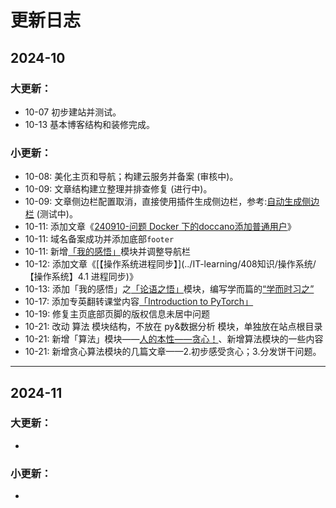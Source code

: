 # 更新日志

## 2024-10

### 大更新：
- 10-07 初步建站并测试。
- 10-13 基本博客结构和装修完成。

### 小更新：
- 10-08: 美化主页和导航；构建云服务并备案 (审核中)。
- 10-09: 文章结构建立整理并排查修复 (进行中)。
- 10-09: 文章侧边栏配置取消，直接使用插件生成侧边栏，参考:[自动生成侧边栏](https://www.yuzaicn.com/vitepress/) (测试中)。
- 10-11: 添加文章《[240910-问题 Docker 下的doccano添加普通用户](<../技术问题清单/解答类/240910-问题 Docker 下的doccano添加普通用户.md>)》
- 10-11: 域名备案成功并添加底部`footer`
- 10-11: 新增[「我的感悟」](../我的感悟/)模块并调整导航栏
- 10-12: 添加文章《[【操作系统进程同步】](../IT-learning/408知识/操作系统/【操作系统】4.1 进程同步)》
- 10-13: 添加「我的感悟」之[「论语之悟」](../我的感悟/论语之悟/)模块，编写学而篇的[“学而时习之”](../我的感悟/论语之悟/【论语之悟】学而篇)
- 10-17: 添加专英翻转课堂内容[「Introduction to PyTorch」](../IT-learning/Py和数据分析/工具/【PyTorch】PyTorch简介)
- 10-19: 修复主页底部页脚的版权信息未居中问题
- 10-21: 改动 算法 模块结构，不放在 py&数据分析 模块，单独放在站点根目录
- 10-21: 新增「算法」模块——[人的本性——贪心！](../生活与算法/贪心算法/1.人的本性——贪心！)、新增算法模块的一些内容
- 10-21: 新增贪心算法模块的几篇文章——2.初步感受贪心；3.分发饼干问题。

---

## 2024-11

### 大更新：
- 

### 小更新：
- 

